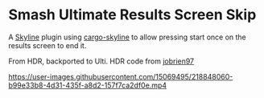 # Smash Ultimate Results Screen Skip

A [Skyline](https://github.com/shadowninja108/Skyline) plugin using [cargo-skyline](https://github.com/jam1garner/cargo-skyline) to allow pressing start once on the results screen to end it.

From HDR, backported to Ulti. HDR code from [jobrien97](https://github.com/HDR-Development/HewDraw-Remix/pull/1256)

https://user-images.githubusercontent.com/15069495/218848060-b99e33b8-4d31-435f-a8d2-157f7ca2df0e.mp4

